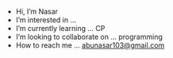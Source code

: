 -  Hi, I’m Nasar 
-  I’m interested in ...
-  I’m currently learning ... CP
-  I’m looking to collaborate on ... programming
-  How to reach me ... abunasar103@gmail.com

